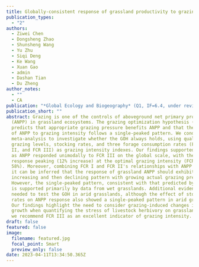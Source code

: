 ```yaml
---
title: Globally-consistent response of grassland productivity to grazing intensity
publication_types:
  - "2"
authors:
  - Ziwei Chen
  - Dongsheng Zhao
  - Shunsheng Wang
  - Yu Zhu
  - Siqi Deng
  - Ke Wang
  - Xuan Gao
  - admin
  - Dashan Tian
  - Du Zheng
author_notes:
  - ""
  - CA
publication: "*Global Ecology and Biogeography* (Q1, IF=6.4, under review)"
publication_short: ""
abstract: Grazing is one of the controls of aboveground net primary productivity
  (ANPP) in grassland ecosystems. The grazing optimization hypothesis (GOH)
  predicts that appropriate grazing pressure benefits ANPP and that the response
  of ANPP to grazing intensity follows a single-peaked pattern. We conducted a
  meta-analysis to investigate whether the GOH always holds, using qualitative
  grazing levels, stocking rates, and three forage consumption rates (FCR I, FCR
  II, and FCR III) as grazing intensity indexes. Our findings supported the GOH,
  as ANPP responded unimodally to FCR III on the global scale, with the ANPP
  response peaking (12% increase) at the optimal grazing intensity (FCR III =
  58%). Moreover, combining FCR I and FCR II's relationships with ANPP changes,
  it can be inferred that the response of grassland ANPP should exhibit an
  increasing and then declining pattern with growing actual grazing pressure.
  However, the single-peaked pattern, consistent with that predicted by the GOH,
  is supported primarily by data from wet grasslands. Additional evidence is
  needed to test the GOH in arid grasslands, although the effect of stocking
  rates on ANPP response also showed a single-peaked pattern in arid grasslands.
  Our findings highlight the need to consider grazing-induced changes in plant
  growth when quantifying the stress of livestock herbivory on grasslands, and
  we recommend FCR III as an excellent indicator of grazing intensity.
draft: false
featured: false
image:
  filename: featured.jpg
  focal_point: Smart
  preview_only: false
date: 2023-04-11T13:34:50.365Z
---
```

